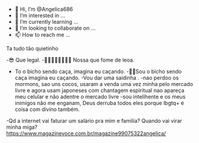 - 👋 Hi, I’m @Angelica686
- 👀 I’m interested in ...
- 🌱 I’m currently learning ...
- 💞️ I’m looking to collaborate on ...
- 📫 How to reach me ...

<!---
Angelica686/Angelica686 is a ✨ special ✨ repository because its `README.md` (this file) appears on your GitHub profile.
You can click the Preview link to take a look at your changes.
--->
Ta tudo tão quietinho

-😎 Que legal.
-🥧🥧🌮🥗🍟🍕🍕🍔 Nossa que fome de leoa.
- To o bicho sendo caça, imagina eu caçando.
-🚗🚗Sou o bicho sendo caça imagina eu caçando.
-Vou dar uma saidinha .
-nao perdoo os mormons, sao uns cocos, usaram a venda uma vez minha pelo mercado livre e agora usam japoneses com chantagem espiritual nao apareça meu celular e não adentre o mercado livre
-sou intelihente e os meus inimigos não me enganam, Deus derruba todos eles porque lbgtq+ é coisa com divino também.


-Qd a internet vai faturar um salário pra mim e familia? Quando vai virar minha miga?
https://www.magazinevoce.com.br/magazine99075322angelica/
